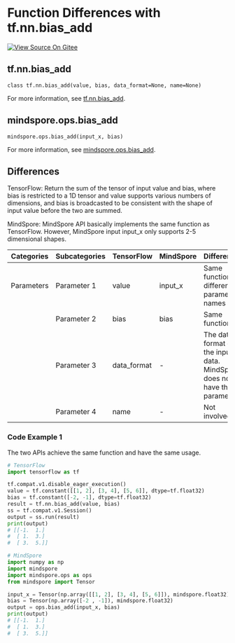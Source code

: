 # Function Differences with tf.nn.bias_add

[![View Source On Gitee](https://mindspore-website.obs.cn-north-4.myhuaweicloud.com/website-images/master/resource/_static/logo_source_en.png)](https://gitee.com/mindspore/docs/blob/master/docs/mindspore/source_en/note/api_mapping/tensorflow_diff/bias_add.md)

## tf.nn.bias_add

```text
class tf.nn.bias_add(value, bias, data_format=None, name=None)
```

For more information, see [tf.nn.bias_add](https://tensorflow.google.cn/versions/r2.6/api_docs/python/tf/nn/bias_add).

## mindspore.ops.bias_add

```text
mindspore.ops.bias_add(input_x, bias)
```

For more information, see [mindspore.ops.bias_add](https://www.mindspore.cn/docs/en/master/api_python/ops/mindspore.ops.bias_add.html).

## Differences

TensorFlow: Return the sum of the tensor of input value and bias, where bias is restricted to a 1D tensor and value supports various numbers of dimensions, and bias is broadcasted to be consistent with the shape of input value before the two are summed.

MindSpore: MindSpore API basically implements the same function as TensorFlow. However, MindSpore input input_x only supports 2-5 dimensional shapes.

| Categories | Subcategories |TensorFlow | MindSpore | Differences |
| --- | --- | --- | --- |---|
| Parameters | Parameter 1 | value      | input_x   | Same function, different parameter names                  |
|      | Parameter 2 | bias       | bias      | Same function                              |
|      | Parameter 3 | data_format | -         | The data format of the input data. MindSpore does not have this parameter |
|      | Parameter 4 | name       | -         | Not involved   |

### Code Example 1

The two APIs achieve the same function and have the same usage.

```python
# TensorFlow
import tensorflow as tf

tf.compat.v1.disable_eager_execution()
value = tf.constant([[1, 2], [3, 4], [5, 6]], dtype=tf.float32)
bias = tf.constant([-2, -1], dtype=tf.float32)
result = tf.nn.bias_add(value, bias)
ss = tf.compat.v1.Session()
output = ss.run(result)
print(output)
# [[-1.  1.]
#  [ 1.  3.]
#  [ 3.  5.]]

# MindSpore
import numpy as np
import mindspore
import mindspore.ops as ops
from mindspore import Tensor

input_x = Tensor(np.array([[1, 2], [3, 4], [5, 6]]), mindspore.float32)
bias = Tensor(np.array([-2 , -1]), mindspore.float32)
output = ops.bias_add(input_x, bias)
print(output)
# [[-1.  1.]
#  [ 1.  3.]
#  [ 3.  5.]]
```
